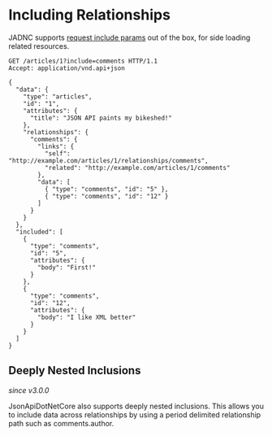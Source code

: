 # Including Relationships

JADNC supports [request include params](http://jsonapi.org/format/#fetching-includes) out of the box, 
for side loading related resources.

```http
GET /articles/1?include=comments HTTP/1.1
Accept: application/vnd.api+json

{
  "data": {
    "type": "articles",
    "id": "1",
    "attributes": {
      "title": "JSON API paints my bikeshed!"
    },
    "relationships": {
      "comments": {
        "links": {
          "self": "http://example.com/articles/1/relationships/comments",
          "related": "http://example.com/articles/1/comments"
        },
        "data": [
          { "type": "comments", "id": "5" },
          { "type": "comments", "id": "12" }
        ]
      }
    }
  },
  "included": [
    {
      "type": "comments",
      "id": "5",
      "attributes": {
        "body": "First!"
      }
    }, 
    {
      "type": "comments",
      "id": "12",
      "attributes": {
        "body": "I like XML better"
      }
    }
  ]
}
```

## Deeply Nested Inclusions

_since v3.0.0_

JsonApiDotNetCore also supports deeply nested inclusions. 
This allows you to include data across relationships by using a period delimited
relationship path such as comments.author.